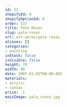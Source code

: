 ```yaml
---
id: 52
shopifyId: 0
shopifyOptionId: 0
order: 537
title: Pale Roses
slug: pale-roses
url: art-works/pale-roses
aliases: []
categories:
- painting
inStock: false
isVisible: false
height: 70
width: 90
date: 2007-01-01T00:00:00Z
materials:
- acrylic
- canvas
price: -1
mainImage: pale_roses.jpg
---
```


